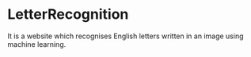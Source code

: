 # LetterRecognition
It is a website which recognises English letters written in an image using machine learning.

